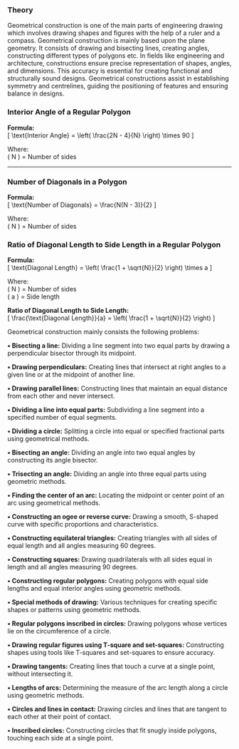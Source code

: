 ### Theory

Geometrical construction is one of the main parts of engineering drawing which involves drawing shapes and figures with the help of a ruler and a compass. Geometrical construction is mainly based upon the plane geometry. It consists of drawing and bisecting lines, creating angles, constructing different types of polygons etc. 
In fields like engineering and architecture, constructions ensure precise representation of shapes, angles, and dimensions. This accuracy is essential for creating functional and structurally sound designs. Geometrical constructions assist in establishing symmetry and centrelines, guiding the positioning of features and ensuring balance in designs.

### Interior Angle of a Regular Polygon

**Formula:**  
\[
\text{Interior Angle} = \left( \frac{2N - 4}{N} \right) \times 90
\]

Where:  
\( N \) = Number of sides

---

### Number of Diagonals in a Polygon

**Formula:**  
\[
\text{Number of Diagonals} = \frac{N(N - 3)}{2}
\]

Where:  
\( N \) = Number of sides

### Ratio of Diagonal Length to Side Length in a Regular Polygon

**Formula:**  
\[
\text{Diagonal Length} = \left( \frac{1 + \sqrt{N}}{2} \right) \times a
\]

Where:  
\( N \) = Number of sides  
\( a \) = Side length

**Ratio of Diagonal Length to Side Length:**  
\[
\frac{\text{Diagonal Length}}{a} = \left( \frac{1 + \sqrt{N}}{2} \right)
\]


Geometrical construction mainly consists the following problems:

****•	Bisecting a line:**** Dividing a line segment into two equal parts by drawing a perpendicular bisector through its midpoint.

****•	Drawing perpendiculars:**** Creating lines that intersect at right angles to a given line or at the midpoint of another line.

****•	Drawing parallel lines:**** Constructing lines that maintain an equal distance from each other and never intersect.

****•	Dividing a line into equal parts:**** Subdividing a line segment into a specified number of equal segments.

****•	Dividing a circle:**** Splitting a circle into equal or specified fractional parts using geometrical methods.

****•	Bisecting an angle:**** Dividing an angle into two equal angles by constructing its angle bisector.

****•	Trisecting an angle:**** Dividing an angle into three equal parts using geometric methods.

****•	Finding the center of an arc:**** Locating the midpoint or center point of an arc using geometrical methods.

****•	Constructing an ogee or reverse curve:**** Drawing a smooth, S-shaped curve with specific proportions and characteristics.

****•	Constructing equilateral triangles:**** Creating triangles with all sides of equal length and all angles measuring 60 degrees.

****•	Constructing squares:**** Drawing quadrilaterals with all sides equal in length and all angles measuring 90 degrees.

****•	Constructing regular polygons:**** Creating polygons with equal side lengths and equal interior angles using geometric methods.

****•	Special methods of drawing:**** Various techniques for creating specific shapes or patterns using geometric methods.

****•	Regular polygons inscribed in circles:**** Drawing polygons whose vertices lie on the circumference of a circle.

****•	Drawing regular figures using T-square and set-squares:**** Constructing shapes using tools like T-squares and set-squares to ensure accuracy.

****•	Drawing tangents:**** Creating lines that touch a curve at a single point, without intersecting it.

****•	Lengths of arcs:**** Determining the measure of the arc length along a circle using geometric methods.

****•	Circles and lines in contact:**** Drawing circles and lines that are tangent to each other at their point of contact.

****•	Inscribed circles:**** Constructing circles that fit snugly inside polygons, touching each side at a single point.
